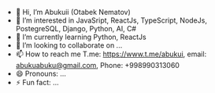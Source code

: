 - 👋 Hi, I’m Abukuii (Otabek Nematov)
- 👀 I’m interested in JavaSript, ReactJs, TypeScript, NodeJs, PostegreSQL, Django, Python, AI, C#
- 🌱 I’m currently learning Python, ReactJs
- 💞️ I’m looking to collaborate on ...
- 📫 How to reach me T.me: https://www.t.me/abukui, email: abukuabuku@gmail.com, Phone: +998990313060
- 😄 Pronouns: ...
- ⚡ Fun fact: ...

<!---
Abukuii/Abukuii is a ✨ special ✨ repository because its `README.md` (this file) appears on your GitHub profile.
You can click the Preview link to take a look at your changes.
--->
